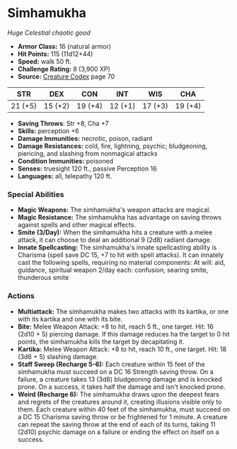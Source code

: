 # Simhamukha

*Huge* *Celestial* *chaotic good*

- **Armor Class:** 16 (natural armor)
- **Hit Points:** 115 (11d12+44)
- **Speed:** walk 50 ft.
- **Challenge Rating:** 8 (3,900 XP)
- **Source:** [Creature Codex](https://koboldpress.com/kpstore/product/creature-codex-for-5th-edition-dnd) page 70

| STR | DEX | CON | INT | WIS | CHA |
| --- | --- | --- | --- | --- | --- |
| 21 (+5) | 15 (+2) | 19 (+4) | 12 (+1) | 17 (+3) | 19 (+4) |

- **Saving Throws**: Str +8, Cha +7
- **Skills:** perception +6
- **Damage Immunities:** necrotic, poison, radiant
- **Damage Resistances:** cold, fire, lightning, psychic; bludgeoning, piericing, and slashing from nonmagical attacks
- **Condition Immunities:** poisoned
- **Senses:** truesight 120 ft., passive Perception 16
- **Languages:** all, telepathy 120 ft.
### Special Abilities
- **Magic Weapons:** The simhamukha's weapon attacks are magical.
- **Magic Resistance:** The simhamukha has advantage on saving throws against spells and other magical effects.
- **Smite (3/Day):** When the simhamukha hits a creature with a melee attack, it can choose to deal an additional 9 (2d8) radiant damage.
- **Innate Spellcasting:** The simhamukha's innate spellcasting ability is Charisma (spell save DC 15, +7 to hit with spell attacks). It can innately cast the following spells, requiring no material components:
At will: aid, guidance, spiritual weapon
2/day each: confusion, searing smite, thunderous smite
### Actions
- **Multiattack:** The simhamukha makes two attacks with its kartika, or one with its kartika and one with its bite.
- **Bite:** Melee Weapon Attack: +8 to hit, reach 5 ft., one target. Hit: 16 (2d10 + 5) piercing damage. If this damage reduces ha the target to 0 hit points, the simhamukha kills the target by decapitating it.
- **Kartika:** Melee Weapon Attack: +8 to hit, reach 10 ft., one target. Hit: 18 (3d8 + 5) slashing damage.
- **Staff Sweep (Recharge 5-6):** Each creature within 15 feet of the simhamukha must succeed on a DC 16 Strength saving throw. On a failure, a creature takes 13 (3d8) bludgeoning damage and is knocked prone. On a success, it takes half the damage and isn't knocked prone.
- **Weird (Recharge 6):** The simhamukha draws upon the deepest fears and regrets of the creatures around it, creating illusions visible only to them. Each creature within 40 feet of the simhamukha, must succeed on a DC 15 Charisma saving throw or be frightened for 1 minute. A creature can repeat the saving throw at the end of each of its turns, taking 11 (2d10) psychic damage on a failure or ending the effect on itself on a success.



